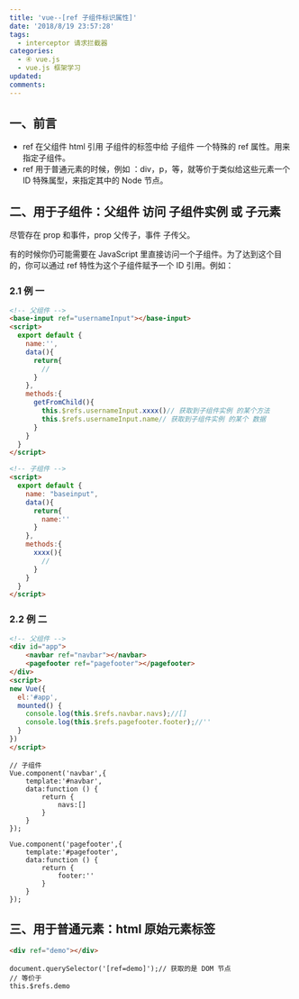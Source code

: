 ```yaml
---
title: 'vue--[ref 子组件标识属性]'
date: '2018/8/19 23:57:28'
tags:
  - interceptor 请求拦截器
categories:
  - ④ vue.js
  - vue.js 框架学习
updated:
comments:
---
```

## 一、前言

- ref 在父组件 html 引用 子组件的标签中给 子组件 一个特殊的 ref 属性。用来指定子组件。
- ref 用于普通元素的时候，例如 ：div，p，等，就等价于类似给这些元素一个  ID 特殊属型，来指定其中的 Node 节点。

## 二、用于子组件：父组件 访问 子组件实例 或 子元素

尽管存在 prop 和事件，prop 父传子，事件 子传父。

有的时候你仍可能需要在 JavaScript 里直接访问一个子组件。为了达到这个目的，你可以通过 ref 特性为这个子组件赋予一个 ID 引用。例如：

### 2.1 例 一

```HTML
<!-- 父组件 -->
<base-input ref="usernameInput"></base-input>
<script>
  export default {
    name:'',
    data(){
      return{
        //
      }
    },
    methods:{
      getFromChild(){
        this.$refs.usernameInput.xxxx()// 获取到子组件实例 的某个方法
        this.$refs.usernameInput.name// 获取到子组件实例 的某个 数据
      }
    }
  }
</script>
```

```HTML
<!-- 子组件 -->
<script>
  export default {
    name: "baseinput",
    data(){
      return{
        name:''
      }
    },
    methods:{
      xxxx(){
        //
      }
    }
  }
</script>
```

### 2.2 例 二

```HTML
<!-- 父组件 -->
<div id="app">
    <navbar ref="navbar"></navbar>
    <pagefooter ref="pagefooter"></pagefooter>
</div>
<script>
new Vue({
  el:'#app',
  mounted() {
    console.log(this.$refs.navbar.navs);//[]
    console.log(this.$refs.pagefooter.footer);//''
  }
})
</script>
```

```JS
// 子组件
Vue.component('navbar',{
    template:'#navbar',
    data:function () {
        return {
            navs:[]
        }
    }
});

Vue.component('pagefooter',{
    template:'#pagefooter',
    data:function () {
        return {
            footer:''
        }
    }
});
```

## 三、用于普通元素：html 原始元素标签

```HTML
<div ref="demo"></div>
```

```JS
document.querySelector('[ref=demo]');// 获取的是 DOM 节点
// 等价于
this.$refs.demo
```
